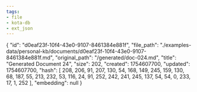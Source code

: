 ```yaml
---
tags:
- file
- kota-db
- ext_json
---
```

{
  "id": "d0eaf23f-10f4-43e0-9107-8461384e881f",
  "file_path": "./examples-data/personal-kb/documents/d0eaf23f-10f4-43e0-9107-8461384e881f.md",
  "original_path": "/generated/doc-024.md",
  "title": "Generated Document 24",
  "size": 202,
  "created": 1754607700,
  "updated": 1754607700,
  "hash": [
    208,
    206,
    91,
    207,
    130,
    54,
    168,
    149,
    245,
    159,
    130,
    68,
    187,
    55,
    213,
    232,
    53,
    116,
    24,
    91,
    252,
    242,
    241,
    245,
    137,
    54,
    54,
    0,
    233,
    17,
    1,
    252
  ],
  "embedding": null
}